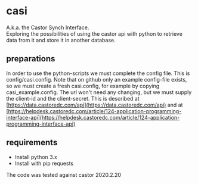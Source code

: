 # casi
A.k.a. the Castor Synch Interface.  
Exploring the possibilities of using the castor api with python to retrieve data from it and store it in another database.

## preparations
In order to use the python-scripts we must complete the config file. This is config/casi.config. Note that on github only an example config-file exists, so we must create a fresh casi.config, for example by copying casi_example.config.
The url won't need any changing, but we must supply the client-id and the client-secret.
This is described at [https://data.castoredc.com/api](https://data.castoredc.com/api)
and at [https://helpdesk.castoredc.com/article/124-application-programming-interface-api](https://helpdesk.castoredc.com/article/124-application-programming-interface-api)

## requirements
- Install python 3.x
- Install with pip requests

The code was tested against castor 2020.2.20 
